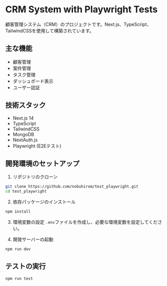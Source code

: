 # CRM System with Playwright Tests

顧客管理システム（CRM）のプロジェクトです。Next.js、TypeScript、TailwindCSSを使用して構築されています。

## 主な機能

- 顧客管理
- 案件管理
- タスク管理
- ダッシュボード表示
- ユーザー認証

## 技術スタック

- Next.js 14
- TypeScript
- TailwindCSS
- MongoDB
- NextAuth.js
- Playwright (E2Eテスト)

## 開発環境のセットアップ

1. リポジトリのクローン
```bash
git clone https://github.com/nobuhirom/test_playwright.git
cd test_playwright
```

2. 依存パッケージのインストール
```bash
npm install
```

3. 環境変数の設定
`.env`ファイルを作成し、必要な環境変数を設定してください。

4. 開発サーバーの起動
```bash
npm run dev
```

## テストの実行

```bash
npm run test
``` 